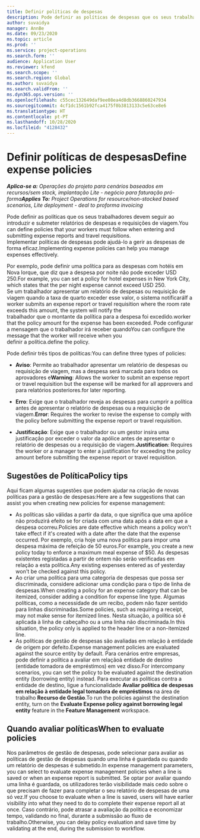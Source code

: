 ```yaml
---
title: Definir políticas de despesas
description: Pode definir as políticas de despesas que os seus trabalhadores devem seguir ao introduzir e submeter relatórios de despesas e requisições de viagem.
author: suvaidya
manager: AnnBe
ms.date: 09/23/2020
ms.topic: article
ms.prod: ''
ms.service: project-operations
ms.search.form: ''
audience: Application User
ms.reviewer: kfend
ms.search.scope: ''
ms.search.region: Global
ms.author: suvaidya
ms.search.validFrom: ''
ms.dyn365.ops.version: ''
ms.openlocfilehash: c55cec132649daf9ee08ea4d8db3668860247934
ms.sourcegitcommit: 4cf1dc1561b92fca4175f0b3813133c5e63ce8e6
ms.translationtype: HT
ms.contentlocale: pt-PT
ms.lasthandoff: 10/28/2020
ms.locfileid: "4128432"
---
```

# <a name="define-expense-policies"></a><span data-ttu-id="d8955-103">Definir políticas de despesas</span><span class="sxs-lookup"><span data-stu-id="d8955-103">Define expense policies</span></span>

<span data-ttu-id="d8955-104">_**Aplica-se a:** Operações do projeto para cenários baseados em recursos/sem stock, implantação Lite - negócio para faturação pró-forma_</span><span class="sxs-lookup"><span data-stu-id="d8955-104">_**Applies To:** Project Operations for resource/non-stocked based scenarios, Lite deployment - deal to proforma invoicing_</span></span>

<span data-ttu-id="d8955-105">Pode definir as políticas que os seus trabalhadores devem seguir ao introduzir e submeter relatórios de despesas e requisições de viagem.</span><span class="sxs-lookup"><span data-stu-id="d8955-105">You can define policies that your workers must follow when entering and submitting expense reports and travel requisitions.</span></span>         
<span data-ttu-id="d8955-106">Implementar políticas de despesas pode ajudá-lo a gerir as despesas de forma eficaz.</span><span class="sxs-lookup"><span data-stu-id="d8955-106">Implementing expense policies can help you manage expenses effectively.</span></span>         

<span data-ttu-id="d8955-107">Por exemplo, pode definir uma política para as despesas com hotéis em Nova Iorque, que diz que a despesa por noite não pode exceder USD 250.</span><span class="sxs-lookup"><span data-stu-id="d8955-107">For example, you can set a policy for hotel expenses in New York City, which states that the per night expense cannot exceed USD 250.</span></span>       
<span data-ttu-id="d8955-108">Se um trabalhador apresentar um relatório de despesas ou requisição de viagem quando a taxa de quarto exceder esse valor, o sistema notificará</span><span class="sxs-lookup"><span data-stu-id="d8955-108">If a worker submits an expense report or travel requisition where the room rate exceeds this amount, the system will notify the</span></span>         
<span data-ttu-id="d8955-109">trabalhador que o montante da política para a despesa foi excedido.</span><span class="sxs-lookup"><span data-stu-id="d8955-109">worker that the policy amount for the expense has been exceeded.</span></span> <span data-ttu-id="d8955-110">Pode configurar a mensagem que o trabalhador irá receber quando</span><span class="sxs-lookup"><span data-stu-id="d8955-110">You can configure the message that the worker will receive when you</span></span>        
<span data-ttu-id="d8955-111">definir a política.</span><span class="sxs-lookup"><span data-stu-id="d8955-111">define the policy.</span></span>      
        
<span data-ttu-id="d8955-112">Pode definir três tipos de políticas:</span><span class="sxs-lookup"><span data-stu-id="d8955-112">You can define three types of policies:</span></span>         
        
- <span data-ttu-id="d8955-113">**Aviso**: Permite ao trabalhador apresentar um relatório de despesas ou requisição de viagem, mas a despesa será marcada para todos os aprovadores e</span><span class="sxs-lookup"><span data-stu-id="d8955-113">**Warning**: Allows the worker to submit an expense report or travel requisition but the expense will be marked for all approvers and</span></span>         
  <span data-ttu-id="d8955-114">para relatórios posteriores.</span><span class="sxs-lookup"><span data-stu-id="d8955-114">for later reporting.</span></span>        

- <span data-ttu-id="d8955-115">**Erro**: Exige que o trabalhador reveja as despesas para cumprir a política antes de apresentar o relatório de despesas ou a requisição de viagem.</span><span class="sxs-lookup"><span data-stu-id="d8955-115">**Error**: Requires the worker to revise the expense to comply with the policy before submitting the expense report or travel requisition.</span></span>        
 
 - <span data-ttu-id="d8955-116">**Justificação**: Exige que o trabalhador ou um gestor insira uma justificação por exceder o valor da apólice antes de apresentar o relatório de despesas ou a requisição de viagem.</span><span class="sxs-lookup"><span data-stu-id="d8955-116">**Justification**: Requires the worker or a manager to enter a justification for exceeding the policy amount before submitting the expense report or travel requisition.</span></span>        

## <a name="policy-tips"></a><span data-ttu-id="d8955-117">Sugestões de Política</span><span class="sxs-lookup"><span data-stu-id="d8955-117">Policy tips</span></span>
<span data-ttu-id="d8955-118">Aqui ficam algumas sugestões que podem ajudar na criação de novas políticas para a gestão de despesas:</span><span class="sxs-lookup"><span data-stu-id="d8955-118">Here are a few suggestions that can assist you when creating new policies for expense management:</span></span> 

- <span data-ttu-id="d8955-119">As políticas são válidas a partir da data, o que significa que uma apólice não produzirá efeito se for criada com uma data após a data em que a despesa ocorreu.</span><span class="sxs-lookup"><span data-stu-id="d8955-119">Policies are date effective which means a policy won't take effect if it's created with a date after the date that the expense occurred.</span></span> <span data-ttu-id="d8955-120">Por exemplo, cria hoje uma nova política para impor uma despesa máxima de refeição de 50 euros.</span><span class="sxs-lookup"><span data-stu-id="d8955-120">For example, you create a new policy today to enforce a maximum meal expense of $50.</span></span> <span data-ttu-id="d8955-121">As despesas existentes registadas a partir de ontem não serão verificadas em relação a esta política.</span><span class="sxs-lookup"><span data-stu-id="d8955-121">Any existing expenses entered as of yesterday won't be checked against this policy.</span></span>
- <span data-ttu-id="d8955-122">Ao criar uma política para uma categoria de despesas que possa ser discriminada, considere adicionar uma condição para o tipo de linha de despesas.</span><span class="sxs-lookup"><span data-stu-id="d8955-122">When creating a policy for an expense category that can be itemized, consider adding a condition for expense line type.</span></span> <span data-ttu-id="d8955-123">Algumas políticas, como a necessidade de um recibo, podem não fazer sentido para linhas discriminadas.</span><span class="sxs-lookup"><span data-stu-id="d8955-123">Some policies, such as requiring a receipt, may not make sense for itemized lines.</span></span> <span data-ttu-id="d8955-124">Nesta situação, a política só é aplicada à linha de cabeçalho ou a uma linha não discriminada.</span><span class="sxs-lookup"><span data-stu-id="d8955-124">In this situation, the policy only is applied to the header line or a non-itemized line.</span></span> 
- <span data-ttu-id="d8955-125">As políticas de gestão de despesas são avaliadas em relação à entidade de origem por defeito.</span><span class="sxs-lookup"><span data-stu-id="d8955-125">Expense management policies are evaluated against the source entity by default.</span></span> <span data-ttu-id="d8955-126">Para cenários entre empresas, pode definir a política a avaliar em relaçãoà entidade de destino (entidade tomadora de empréstimos) em vez disso.</span><span class="sxs-lookup"><span data-stu-id="d8955-126">For intercompany scenarios, you can set the policy to be evaluated against the destination entity (borrowing entity) instead.</span></span> <span data-ttu-id="d8955-127">Para executar as políticas contra a entidade de destino, ligue a funcionalidade **Avaliar política de despesas em relação à entidade legal tomadora de empréstimos** na área de trabalho **Recurso de Gestão**.</span><span class="sxs-lookup"><span data-stu-id="d8955-127">To run the policies against the destination entity, turn on the **Evaluate Expense policy against borrowing legal entity** feature in the **Feature Management** workspace.</span></span>

## <a name="when-to-evaluate-policies"></a><span data-ttu-id="d8955-128">Quando avaliar políticas</span><span class="sxs-lookup"><span data-stu-id="d8955-128">When to evaluate policies</span></span>

<span data-ttu-id="d8955-129">Nos parâmetros de gestão de despesas, pode selecionar para avaliar as políticas de gestão de despesas quando uma linha é guardada ou quando um relatório de despesas é submetido.</span><span class="sxs-lookup"><span data-stu-id="d8955-129">In expense management parameters, you can select to evaluate expense management policies when a line is saved or when an expense report is submitted.</span></span> <span data-ttu-id="d8955-130">Se optar por avaliar quando uma linha é guardada, os utilizadores terão visibilidade mais cedo sobre o que precisam de fazer para completar o seu relatório de despesas de uma só vez.</span><span class="sxs-lookup"><span data-stu-id="d8955-130">If you choose to evaluate when a line is saved, users will have earlier visibility into what they need to do to complete their expense report all at once.</span></span> <span data-ttu-id="d8955-131">Caso contrário, pode atrasar a avaliação da política e economizar tempo, validando no final, durante a submissão ao fluxo de trabalho.</span><span class="sxs-lookup"><span data-stu-id="d8955-131">Otherwise, you can delay policy evaluation and save time by validating at the end, during the submission to workflow.</span></span>
